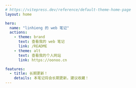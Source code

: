 ```yaml
---
# https://vitepress.dev/reference/default-theme-home-page
layout: home

hero:
  name: "linhieng 的 web 笔记"
  actions:
    - theme: brand
      text: 查看我的 web 笔记
      link: /README
    - theme: alt
      text: 查看我的个人网站
      link: https://oonoo.cn

features:
  - title: 长期更新！
    details: 本笔记将会长期更新，建议收藏！
---
```

